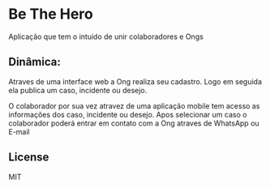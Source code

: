 # Be The Hero

Aplicação que tem o intuido de unir colaboradores e Ongs

## Dinâmica:

Atraves de uma interface web a Ong realiza seu cadastro. Logo em seguida ela publica um caso, incidente ou desejo.

O colaborador por sua vez atravez de uma aplicação mobile tem acesso as informações dos caso, incidente ou desejo. Apos selecionar um caso o colaborador poderá entrar em contato com a Ong atraves de WhatsApp ou E-mail

## License

MIT
